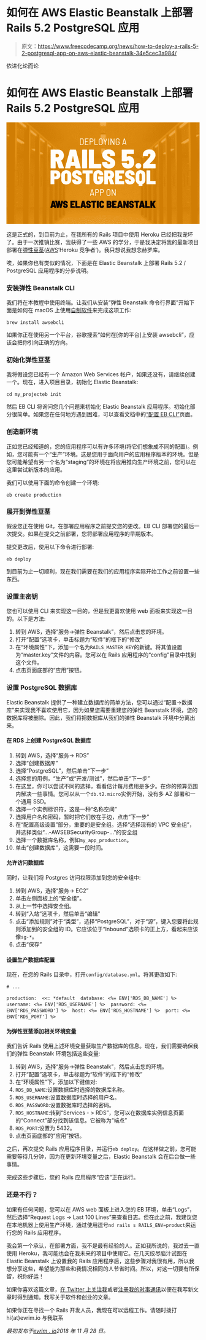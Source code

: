 # 如何在 AWS Elastic Beanstalk 上部署 Rails 5.2 PostgreSQL 应用

> 原文：<https://www.freecodecamp.org/news/how-to-deploy-a-rails-5-2-postgresql-app-on-aws-elastic-beanstalk-34e5cec3a984/>

依进化论而论

# 如何在 AWS Elastic Beanstalk 上部署 Rails 5.2 PostgreSQL 应用

![GnaAe6e0BhVnFAU5qYMz5nAVCHeyn4Xh9Xf5](img/fdc303280f61f1194ee75fe45057cf31.png)

这是正式的，到目前为止，在我所有的 Rails 项目中使用 Heroku 已经把我宠坏了。由于一次推销比赛，我获得了一些 AWS 的学分，于是我决定将我的最新项目部署在[弹性豆茎](https://aws.amazon.com/elasticbeanstalk/)([AWS](https://aws.amazon.com/)‘Heroku 竞争者’)。我只想说我想念赫罗库。

唉，如果你也有类似的情况，下面是在 Elastic Beanstalk 上部署 Rails 5.2 / PostgreSQL 应用程序的分步说明。

### 安装弹性 Beanstalk CLI

我们将在本教程中使用终端。让我们从安装“弹性 Beanstalk 命令行界面”开始下面是如何在 macOS 上使用[自制软件](https://brew.sh/)来完成这项工作:

```
brew install awsebcli
```

如果你正在使用另一个平台，谷歌搜索“如何在[你的平台]上安装 awsebcli”，应该会把你引向正确的方向。

### 初始化弹性豆茎

我将假设您已经有一个 Amazon Web Services 帐户，如果还没有，请继续创建一个。现在，进入项目目录，初始化 Elastic Beanstalk:

```
cd my_projecteb init
```

然后 EB CLI 将询问您几个问题来初始化 Elastic Beanstalk 应用程序。初始化部分很简单。如果您在任何地方遇到困难，可以查看文档中的[“配置 EB CLI”](https://docs.aws.amazon.com/elasticbeanstalk/latest/dg/eb-cli3-configuration.html)页面。

### 创造新环境

正如您已经知道的，您的应用程序可以有许多环境(将它们想象成不同的配置)。例如，您可能有一个“生产”环境。这是您用于面向用户的应用程序版本的环境。但是您可能希望有另一个名为“staging”的环境在将应用推向生产环境之前，您可以在这里尝试新版本的应用。

我们可以使用下面的命令创建一个环境:

```
eb create production
```

### 展开到弹性豆茎

假设您正在使用 Git，在部署应用程序之前提交您的更改。EB CLI 部署您的最后一次提交。如果在提交之前部署，您将部署应用程序的早期版本。

提交更改后，使用以下命令进行部署:

```
eb deploy
```

到目前为止一切顺利，现在我们需要在我们的应用程序实际开始工作之前设置一些东西。

### 设置主密钥

您也可以使用 CLI 来实现这一目的，但是我更喜欢使用 web 面板来实现这一目的。以下是方法:

1.  转到 AWS，选择“服务->弹性 Beanstalk”，然后点击您的环境。
2.  打开“配置”选项卡，单击标题为“软件”的框下的“修改”
3.  在“环境属性”下，添加一个名为`RAILS_MASTER_KEY`的新键。将其值设置为“master.key”文件的内容。您可以在 Rails 应用程序的“config”目录中找到这个文件。
4.  点击页面底部的“应用”按钮。

### 设置 PostgreSQL 数据库

Elastic Beanstalk 提供了一种建立数据库的简单方法，您可以通过“配置->数据库”来实现我不喜欢使用它，因为如果您需要重建您的弹性 Beanstalk 环境，您的数据库将被删除。因此，我们将把数据库从我们的弹性 Beanstalk 环境中分离出来。

#### 在 RDS 上创建 PostgreSQL 数据库

1.  转到 AWS，选择“服务-> RDS”
2.  选择“创建数据库”
3.  选择“PostgreSQL”，然后单击“下一步”
4.  选择您的用例，“生产”或“开发/测试”，然后单击“下一步”
5.  在这里，你可以尝试不同的选择，看看估计每月费用是多少。在你的预算范围内解决一些事情。您可以从一个`db.t2.micro`实例开始，没有多 AZ 部署和一个通用 SSD。
6.  选择一个实例标识符，这是一种“名称空间”
7.  选择用户名和密码，暂时把它们放在手边，点击“下一步”
8.  在“配置高级设置”部分，重要的是安全组。选择“选择现有的 VPC 安全组”，并选择类似“…-AWSEBSecurityGroup-…”的安全组
9.  选择一个数据库名称，例如`my_app_production`。
10.  单击“创建数据库”，这需要一段时间。

#### 允许访问数据库

同时，让我们将 Postgres 访问权限添加到您的安全组中:

1.  转到 AWS，选择“服务-> EC2”
2.  单击左侧面板上的“安全组”。
3.  从上一节中选择安全组。
4.  转到“入站”选项卡，然后单击“编辑”
5.  点击“添加规则”对于“类型”，选择“PostgreSQL”，对于“源”，键入您要将此规则添加到的安全组的 ID。它应该位于“Inbound”选项卡的正上方，看起来应该像`sg-*`。
6.  点击“保存”

#### 设置生产数据库配置

现在，在您的 Rails 目录中，打开`config/database.yml`。将其更改如下:

```
# ...
```

```
production:  <<: *default  database: <%= ENV['RDS_DB_NAME'] %>  username: <%= ENV['RDS_USERNAME'] %>  password: <%= ENV['RDS_PASSWORD'] %>  host: <%= ENV['RDS_HOSTNAME'] %>  port: <%= ENV['RDS_PORT'] %>
```

#### 为弹性豆茎添加相关环境变量

我们告诉 Rails 使用上述环境变量获取生产数据库的信息。现在，我们需要确保我们的弹性 Beanstalk 环境包括这些变量:

1.  转到 AWS，选择“服务->弹性 Beanstalk”，然后点击您的环境。
2.  打开“配置”选项卡，单击标题为“软件”的框下的“修改”
3.  在“环境属性”下，添加以下键值对:
4.  `RDS_DB_NAME`:设置数据库时选择的数据库名称。
5.  `RDS_USERNAME`:设置数据库时选择的用户名。
6.  `RDS_PASSWORD`:设置数据库时选择的密码。
7.  `RDS_HOSTNAME`:转到“Services - > RDS”，您可以在数据库实例信息页面的“Connect”部分找到该信息。它被称为“端点”
8.  `RDS_PORT`:设置为 5432。
9.  点击页面底部的“应用”按钮。

之后，再次提交 Rails 应用程序目录，并运行`eb deploy`。在这样做之前，您可能需要等待几分钟，因为在更新环境变量之后，Elastic Beanstalk 会在后台做一些事情。

完成这些步骤后，您的 Rails 应用程序“应该”正在运行。

### 还是不行？

如果有任何问题，您可以在 AWS web 面板上进入您的 EB 环境，单击“Logs”，然后选择“Request Logs -> Last 100 Lines”来查看日志。但在此之前，我建议您在本地机器上使用生产环境，通过使用逗号`nd rails s RAILS_ENV=product`来运行您的 Rails 应用程序。

我会第一个承认，在部署方面，我不是最有经验的人。正如我所说的，我过去一直使用 Heroku，我可能也会在我未来的项目中使用它。在几天绞尽脑汁试图在 Elastic Beanstalk 上设置我的 Rails 应用程序后，这些步骤对我很有用，所以我想分享这些，希望能为那些和我情况相同的人节省时间。所以，对这一切要有所保留，祝你好运！

如果你喜欢这篇文章，[在 Twitter 上关注我](https://twitter.com/evrimfeyyaz)或者[注册我的时事通讯](https://evrim.us12.list-manage.com/subscribe/post?u=7d6b207df0db42f6bfcff3322&id=70b8425aa4)以便在我写新文章时得到通知。我写关于软件和创业的文章。

如果你正在寻找一个 Rails 开发人员，我现在可以远程工作。请随时拨打 hi{at}evrim.io 与我联系

*最初发布于[evrim . io](https://evrim.io/deploying-a-rails-52-postgresql-app-on-aws-elastic-beanstalk/)2018 年 11 月 28 日。*